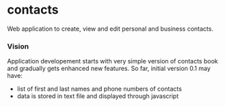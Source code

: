 contacts
========

Web application to create, view and edit personal and business contacts.

### Vision
Application developement starts with very simple version of contacts book and gradually gets enhanced new features.
So far, initial version 0.1 may have:
* list of first and last names and phone numbers of contacts
* data is stored in text file and displayed through javascript

